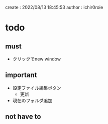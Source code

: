 create : 2022/08/13 18:45:53
author : ichir0roie

# todo


## must

+ クリックでnew window

## important

+ 設定ファイル編集ボタン
  + 更新
+ 現在のフォルダ追加

## not have to


















